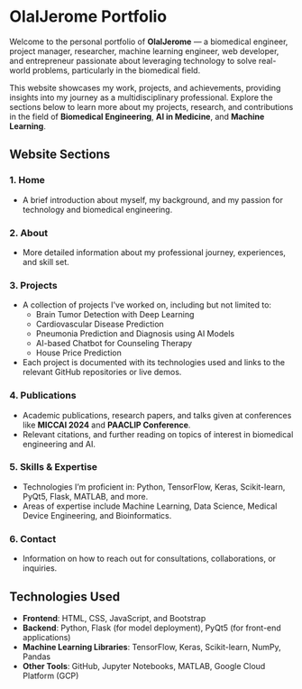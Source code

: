 # OlalJerome Portfolio

Welcome to the personal portfolio of **OlalJerome** — a biomedical engineer, project manager, researcher, machine learning engineer, web developer, and entrepreneur passionate about leveraging technology to solve real-world problems, particularly in the biomedical field.

This website showcases my work, projects, and achievements, providing insights into my journey as a multidisciplinary professional. Explore the sections below to learn more about my projects, research, and contributions in the field of **Biomedical Engineering**, **AI in Medicine**, and **Machine Learning**.

## Website Sections

### 1. **Home**
   - A brief introduction about myself, my background, and my passion for technology and biomedical engineering.

### 2. **About**
   - More detailed information about my professional journey, experiences, and skill set.

### 3. **Projects**
   - A collection of projects I've worked on, including but not limited to:
     - Brain Tumor Detection with Deep Learning
     - Cardiovascular Disease Prediction
     - Pneumonia Prediction and Diagnosis using AI Models
     - AI-based Chatbot for Counseling Therapy
     - House Price Prediction
   - Each project is documented with its technologies used and links to the relevant GitHub repositories or live demos.

### 4. **Publications**
   - Academic publications, research papers, and talks given at conferences like **MICCAI 2024** and **PAACLIP Conference**.
   - Relevant citations, and further reading on topics of interest in biomedical engineering and AI.

### 5. **Skills & Expertise**
   - Technologies I’m proficient in: Python, TensorFlow, Keras, Scikit-learn, PyQt5, Flask, MATLAB, and more.
   - Areas of expertise include Machine Learning, Data Science, Medical Device Engineering, and Bioinformatics.

### 6. **Contact**
   - Information on how to reach out for consultations, collaborations, or inquiries. 

## Technologies Used

- **Frontend**: HTML, CSS, JavaScript, and Bootstrap
- **Backend**: Python, Flask (for model deployment), PyQt5 (for front-end applications)
- **Machine Learning Libraries**: TensorFlow, Keras, Scikit-learn, NumPy, Pandas
- **Other Tools**: GitHub, Jupyter Notebooks, MATLAB, Google Cloud Platform (GCP)
    
